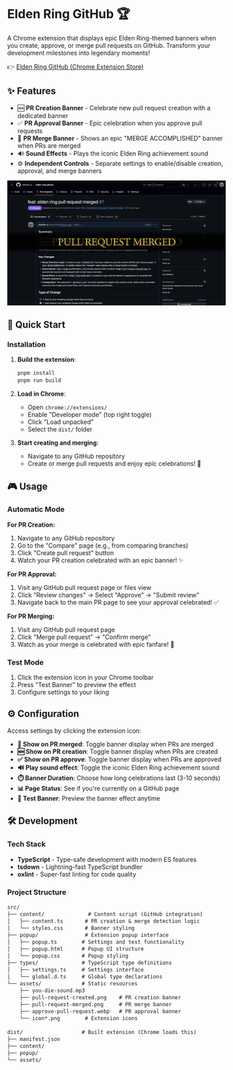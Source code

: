 # Elden Ring GitHub 🏆

A Chrome extension that displays epic Elden Ring-themed banners when you create, approve, or merge pull requests on GitHub. Transform your development milestones into legendary moments!

👉 [Elden Ring GitHub (Chrome Extension Store)](https://chromewebstore.google.com/detail/elden-ring-github/dfhmjflkbjjmlapbghecjfhnnmehcbke?authuser=1&hl=en)

## ✨ Features

- 🆕 **PR Creation Banner** - Celebrate new pull request creation with a dedicated banner
- ✅ **PR Approval Banner** - Epic celebration when you approve pull requests
- 🎉 **PR Merge Banner** - Shows an epic "MERGE ACCOMPLISHED" banner when PRs are merged
- 🔊 **Sound Effects** - Plays the iconic Elden Ring achievement sound
- ⚙️ **Independent Controls** - Separate settings to enable/disable creation, approval, and merge banners

![Elden Ring GitHub](./public/elden-ring-pr-merged.webp)

## 🚀 Quick Start

### Installation

1. **Build the extension**:

   ```bash
   pnpm install
   pnpm run build
   ```

2. **Load in Chrome**:
   - Open `chrome://extensions/`
   - Enable "Developer mode" (top right toggle)
   - Click "Load unpacked"
   - Select the `dist/` folder

3. **Start creating and merging**:
   - Navigate to any GitHub repository
   - Create or merge pull requests and enjoy epic celebrations! 🎉

## 🎮 Usage

### Automatic Mode

**For PR Creation:**

1. Navigate to any GitHub repository
2. Go to the "Compare" page (e.g., from comparing branches)
3. Click "Create pull request" button
4. Watch your PR creation celebrated with an epic banner! ✨

**For PR Approval:**

1. Visit any GitHub pull request page or files view
2. Click "Review changes" → Select "Approve" → "Submit review"
3. Navigate back to the main PR page to see your approval celebrated! ✅

**For PR Merging:**

1. Visit any GitHub pull request page
2. Click "Merge pull request" → "Confirm merge"
3. Watch as your merge is celebrated with epic fanfare! 🎉

### Test Mode

1. Click the extension icon in your Chrome toolbar
2. Press "Test Banner" to preview the effect
3. Configure settings to your liking

## ⚙️ Configuration

Access settings by clicking the extension icon:

- **🎉 Show on PR merged**: Toggle banner display when PRs are merged
- **🆕 Show on PR creation**: Toggle banner display when PRs are created
- **✅ Show on PR approve**: Toggle banner display when PRs are approved
- **🔊 Play sound effect**: Toggle the iconic Elden Ring achievement sound
- **⏱️ Banner Duration**: Choose how long celebrations last (3-10 seconds)
- **📊 Page Status**: See if you're currently on a GitHub page
- **🧪 Test Banner**: Preview the banner effect anytime

## 🛠️ Development

### Tech Stack

- **TypeScript** - Type-safe development with modern ES features
- **tsdown** - Lightning-fast TypeScript bundler
- **oxlint** - Super-fast linting for code quality

### Project Structure

```
src/
├── content/              # Content script (GitHub integration)
│   ├── content.ts       # PR creation & merge detection logic
│   └── styles.css       # Banner styling
├── popup/               # Extension popup interface
│   ├── popup.ts        # Settings and test functionality
│   ├── popup.html      # Popup UI structure
│   └── popup.css       # Popup styling
├── types/              # TypeScript type definitions
│   ├── settings.ts     # Settings interface
│   └── global.d.ts     # Global type declarations
└── assets/             # Static resources
    ├── you-die-sound.mp3
    ├── pull-request-created.png    # PR creation banner
    ├── pull-request-merged.png     # PR merge banner
    ├── approve-pull-request.webp   # PR approval banner
    └── icon*.png        # Extension icons

dist/                   # Built extension (Chrome loads this)
├── manifest.json
├── content/
├── popup/
└── assets/
```
